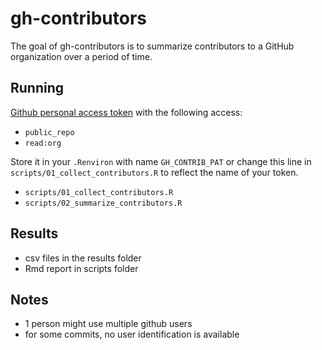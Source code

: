 # gh-contributors

<!-- badges: start -->
<!-- badges: end -->

The goal of gh-contributors is to summarize contributors to a GitHub organization over a period of time.

## Running

[Github personal access token](https://github.com/settings/tokens) with the following access:
- `public_repo`
- `read:org`

Store it in your `.Renviron` with name `GH_CONTRIB_PAT` or change this line in `scripts/01_collect_contributors.R` to reflect the name of your token.

- `scripts/01_collect_contributors.R`
- `scripts/02_summarize_contributors.R`

## Results

- csv files in the results folder
- Rmd report in scripts folder

## Notes

- 1 person might use multiple github users
- for some commits, no user identification is available
